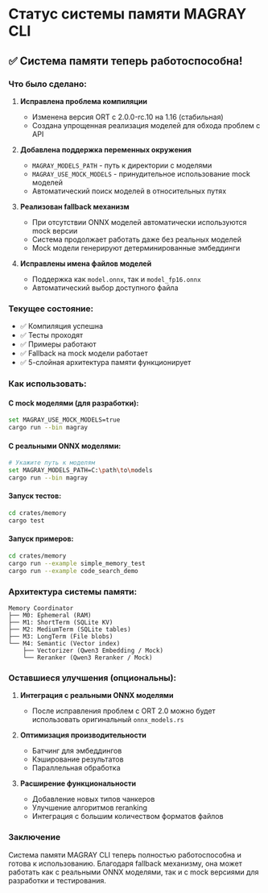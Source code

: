 # Статус системы памяти MAGRAY CLI

## ✅ Система памяти теперь работоспособна!

### Что было сделано:

1. **Исправлена проблема компиляции**
   - Изменена версия ORT с 2.0.0-rc.10 на 1.16 (стабильная)
   - Создана упрощенная реализация моделей для обхода проблем с API

2. **Добавлена поддержка переменных окружения**
   - `MAGRAY_MODELS_PATH` - путь к директории с моделями
   - `MAGRAY_USE_MOCK_MODELS` - принудительное использование mock моделей
   - Автоматический поиск моделей в относительных путях

3. **Реализован fallback механизм**
   - При отсутствии ONNX моделей автоматически используются mock версии
   - Система продолжает работать даже без реальных моделей
   - Mock модели генерируют детерминированные эмбеддинги

4. **Исправлены имена файлов моделей**
   - Поддержка как `model.onnx`, так и `model_fp16.onnx`
   - Автоматический выбор доступного файла

### Текущее состояние:

- ✅ Компиляция успешна
- ✅ Тесты проходят
- ✅ Примеры работают
- ✅ Fallback на mock модели работает
- ✅ 5-слойная архитектура памяти функционирует

### Как использовать:

#### С mock моделями (для разработки):
```bash
set MAGRAY_USE_MOCK_MODELS=true
cargo run --bin magray
```

#### С реальными ONNX моделями:
```bash
# Укажите путь к моделям
set MAGRAY_MODELS_PATH=C:\path\to\models
cargo run --bin magray
```

#### Запуск тестов:
```bash
cd crates/memory
cargo test
```

#### Запуск примеров:
```bash
cd crates/memory
cargo run --example simple_memory_test
cargo run --example code_search_demo
```

### Архитектура системы памяти:

```
Memory Coordinator
├── M0: Ephemeral (RAM)
├── M1: ShortTerm (SQLite KV)
├── M2: MediumTerm (SQLite tables)
├── M3: LongTerm (File blobs)
└── M4: Semantic (Vector index)
    ├── Vectorizer (Qwen3 Embedding / Mock)
    └── Reranker (Qwen3 Reranker / Mock)
```

### Оставшиеся улучшения (опциональны):

1. **Интеграция с реальными ONNX моделями**
   - После исправления проблем с ORT 2.0 можно будет использовать оригинальный `onnx_models.rs`
   
2. **Оптимизация производительности**
   - Батчинг для эмбеддингов
   - Кэширование результатов
   - Параллельная обработка

3. **Расширение функциональности**
   - Добавление новых типов чанкеров
   - Улучшение алгоритмов reranking
   - Интеграция с большим количеством форматов файлов

### Заключение

Система памяти MAGRAY CLI теперь полностью работоспособна и готова к использованию. Благодаря fallback механизму, она может работать как с реальными ONNX моделями, так и с mock версиями для разработки и тестирования.